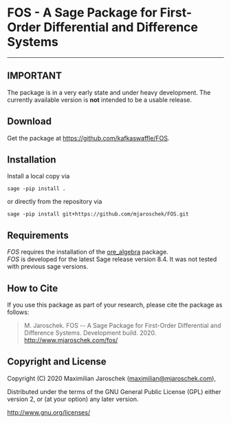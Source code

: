 # FOS - A Sage Package for First-Order Differential and Difference Systems

***

## IMPORTANT

The package is in a very early state and under heavy development. The currently
available version is **not** intended to be a usable release.

## Download

Get the package at <https://github.com/kafkaswaffle/FOS>.

## Installation

Install a local copy via

`sage -pip install .`

or directly from the repository via

`sage -pip install git+https://github.com/mjaroschek/FOS.git`

## Requirements

*FOS* requires the installation of the [ore_algebra](https://github.com/mkauers/ore_algebra) package.  
*FOS* is developed for the latest Sage release version 8.4. It was not tested with
previous sage versions.

## How to Cite

If you use this package as part of your research, please cite the package as follows:

> M\. Jaroschek. FOS -- A Sage Package for First-Order Differential and Difference Systems. Development build. 2020. http://www.mjaroschek.com/fos/

## Copyright and License

Copyright (C) 2020
             Maximilian Jaroschek (maximilian@mjaroschek.com),

Distributed under the terms of the GNU General Public License (GPL)
either version 2, or (at your option) any later version.

<http://www.gnu.org/licenses/>

